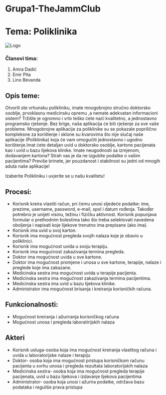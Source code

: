 # Grupa1-TheJammClub

# Tema: Poliklinika


![Logo](https://polyclinic.com/sites/all/themes/adaptivetheme/at_subtheme/images/ThePolyclinic-Where-You-Come-First.png)


### Članovi tima:
1. Amra Dadić
2. Emir Pita
3. Lino Bevanda

## Opis teme:
Otvorili ste vrhunsku polikliniku, imate mnogobrojno stručno doktorsko osoblje, prvoklasnu medicinsku opremu ,a nemate adekvatan informacioni sistem? Tržište je ogromno i vrlo teško ćete naći kvalitetno, a jednostavno programsko rješenje. Bez brige, naša aplikacija će biti rješenje za sve vaše probleme. Mnogobrojne aplikacije za poliklinike su se pokazale poprilično kompleksne za korištenje i sklone su kvarovima što nije slučaj naše aplikacije (Poliklinika) koja će vam omogućiti jednostavno i ugodno korištenje.Imat ćete detaljan uvid u doktorsko osoblje, kartone pacijenata kao i uvid u bazu lijekova klinike.
Imate neugodnosti sa izmjenom, dodavanjem kartona? Strah vas je da ne izgubite podatke o vašim pacijentima?
Previše brinete, jer pouzdanost i stabilnost su jedni od mnogih aduta naše aplikacije!

Izaberite Polikliniku i uvjerite se u našu kvalitetu!


## Procesi:
-	Korisnik kreira vlastiti račun, pri čemu unosi sljedeće podatke: ime, prezime, username, password, e-mail, spol i datum rođenja. Također potrebno je unijeti visinu, težinu i fizičku aktivnost. Korisnik popunjava formular o prethodnim bolestima tako što treba selektovati navedena oboljenja i napisati koje lijekove trenutno ima prepisane (ako ima).
-	Korisnik ima uvid u svoj karton.
-	Korisnik ima mogućnost pregleda svojih nalaza koje je obavio u poliklinici.
-	Korisnik ima mogućnost uvida u svoju terapiju.
-	Korisnik ima mogućnost zakazivanja termina pregleda.
-	Doktor ima mogućnost uvida u sve kartone.
-	Doktor ima mogućnost promjene i unosa u sve kartone, terapije, nalaze i preglede koje ima zakazane.
-	Medicinska sestra ima mogućnost uvida u terapije pacijenta.
-	Medicinska sestra ima mogućnost zakazivanja termina pacijentima.
-	Medicinska sestra ima uvid u bazu lijekova klinike.
-	Administrator ima mogućnost brisanja i kreiranja korisničkih računa.

## Funkcionalnosti:
-	Mogućnost kreiranja i ažuriranja korisničkog računa
-	Mogućnost unosa i pregleda laboratirijskih nalaza

## Akteri
-	Korisnik usluga-osoba koja ima mogućnost kreiranja vlastitog računa i uvida u laboratorijske nalaze i terapiju
-	Doktor- osoba koja ima mogućnost pristupa korisničkom računu pacijenta u svrhu unosa i pregleda rezultata laboratorijskih nalaza
-	Medicinska sestra- osoba koja ima mogućnost pregleda terapije pacijenata, uvid u bazu lijekova i izdavanje lijekova pacijentima
-	Administrator- osoba koja unosi i ažurira podatke, održava bazu podataka i reguliše prava pristupa


